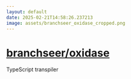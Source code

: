 ```yaml
---
layout: default
date: 2025-02-21T14:58:26.237213
image: assets/branchseer_oxidase_cropped.png
---
```


# [branchseer/oxidase](https://github.com/branchseer/oxidase)

TypeScript transpiler
